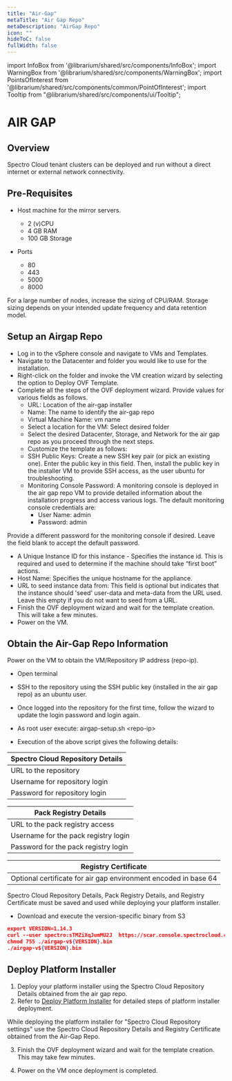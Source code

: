 ```yaml
---
title: "Air-Gap"
metaTitle: "Air Gap Repo"
metaDescription: "AirGap Repo"
icon: ""
hideToC: false
fullWidth: false
---
```


import InfoBox from '@librarium/shared/src/components/InfoBox';
import WarningBox from '@librarium/shared/src/components/WarningBox';
import PointsOfInterest from '@librarium/shared/src/components/common/PointOfInterest';
import Tooltip from "@librarium/shared/src/components/ui/Tooltip";



# AIR GAP

## Overview

Spectro Cloud tenant clusters can be deployed and run without a direct internet or external network connectivity.

## Pre-Requisites

* Host machine for the mirror servers.

	* 2 (v)CPU
	* 4 GB RAM
	* 100 GB Storage
* Ports

	* 80 
	* 443 
	* 5000 
	* 8000

	
<InfoBox>
For a large number of nodes, increase the sizing of CPU/RAM.
Storage sizing depends on your intended update frequency and data retention model.
</InfoBox>

## Setup an Airgap Repo

* Log in to the vSphere console and navigate to VMs and Templates.
* Navigate to the Datacenter and folder you would like to use for the installation.
* Right-click on the folder and invoke the VM creation wizard by selecting the option to Deploy OVF Template.
* Complete all the steps of the OVF deployment wizard. Provide values for various fields as follows.
  * URL: Location of the air-gap installer
  * Name: The name to identify the air-gap repo
  * Virtual Machine Name: vm name
  * Select a location for the VM: Select desired folder
  * Select the desired Datacenter, Storage, and Network for the air gap repo as you proceed through the next steps. 
  * Customize the template as follows:
  * SSH Public Keys: Create a new SSH key pair (or pick an existing one). Enter the public key in this field. Then, install the public key in the installer VM to provide SSH access, as the user ubuntu for troubleshooting.
  * Monitoring Console Password: A monitoring console is deployed in the air gap repo VM to provide detailed information about the installation progress and access various logs. The default monitoring console credentials are:		
    * User Name: admin
    * Password: admin

<InfoBox>
Provide a different password for the monitoring console if desired. Leave the field blank to accept the default password.
</InfoBox>

* A Unique Instance ID for this instance - Specifies the instance id. This is required and used to determine if the machine should take “first boot” actions.
* Host Name: Specifies the unique hostname for the appliance.
* URL to seed instance data from: This field is optional but indicates that the instance should 'seed' user-data and meta-data from the URL used. Leave this empty if you do not want to seed from a URL.
* Finish the OVF deployment wizard and wait for the template creation. This will take a few minutes.
* Power on the VM.

## Obtain the Air-Gap Repo Information

Power on the VM to obtain the VM/Repository IP address (repo-ip). 
* Open terminal
* SSH to the repository using the SSH public key (installed in the air gap repo) as an ubuntu user.
* Once logged into the repository for the first time, follow the wizard to update the login password and login again.
* As root user execute: airgap-setup.sh &lt;repo-ip&gt;

* Execution of the above script gives the following details:

|Spectro Cloud Repository Details|
|---|
|URL to the repository|
|Username for repository login|
|Password for repository login|

|Pack Registry Details|
|---|
|URL to the pack registry access|
|Username for the pack registry login|
|Password for the pack registry login|

|Registry Certificate|
|--|
|Optional certificate for air gap environment encoded in base 64|


<InfoBox>
Spectro Cloud Repository Details, Pack Registry Details, and Registry Certificate must be saved and used while deploying your platform installer.
</InfoBox>


* Download and execute the version-specific binary from S3

``` json 
export VERSION=1.14.3
curl --user spectro:sTMZiXqJumMU2J  https://scar.console.spectrocloud.com/airgap/packs/airgap-v${VERSION}.bin -o airgap-v${VERSION}.bin
chmod 755 ./airgap-v${VERSION}.bin
./airgap-v${VERSION}.bin
```

## Deploy Platform Installer

1. Deploy your platform installer using the Spectro Cloud Repository Details obtained from the air gap repo.
2. Refer to [Deploy Platform Installer](/enterprise-version/deploying-the-platform-installer/#deployplatforminstaller) for detailed steps of platform installer deployment. 

<WarningBox>
While deploying the platform installer for "Spectro Cloud Repository settings" use the Spectro Cloud Repository Details and Registry Certificate obtained from the Air-Gap Repo.
</WarningBox>

3. Finish the OVF deployment wizard and wait for the template creation. This may take few minutes.

4. Power on the VM once deployment is completed.

